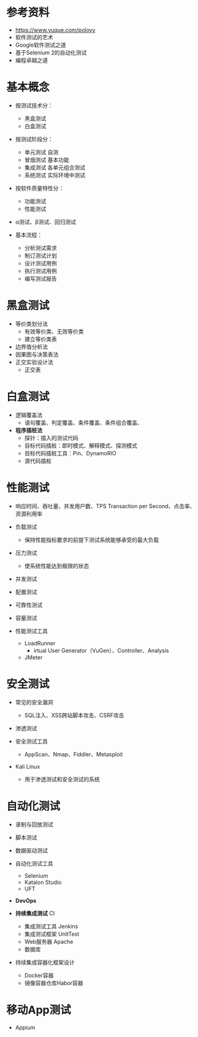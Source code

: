 <!--
 * @Author: yao fanghao
 * @Date: 2023-07-25 10:07:15
 * @LastEditTime: 2023-07-25 20:36:28
 * @LastEditors: yao fanghao
-->

# 参考资料

* https://www.yuque.com/poloyy
* 软件测试的艺术
* Google软件测试之道
* 基于Selenium 2的自动化测试
* 编程卓越之道

# 基本概念
  
* 按测试技术分：  
  * 黑盒测试
  * 白盒测试
  
* 按测试阶段分：
  * 单元测试 自测
  * 冒烟测试 基本功能
  * 集成测试 各单元组合测试
  * 系统测试 实际环境中测试

* 按软件质量特性分：
  * 功能测试
  * 性能测试
  
* α测试、β测试、回归测试

* 基本流程：
  * 分析测试需求
  * 制订测试计划
  * 设计测试用例
  * 执行测试用例
  * 编写测试报告

# 黑盒测试

* 等价类划分法
  * 有效等价类、无效等价类
  * 建立等价类表
* 边界值分析法
* 因果图与决策表法
* 正交实验设计法
  * 正交表

# 白盒测试

* 逻辑覆盖法
  * 语句覆盖、判定覆盖、条件覆盖、条件组合覆盖、
* **程序插桩法**
  * 探针：插入的测试代码
  * 目标代码插桩：即时模式、解释模式、探测模式
  * 目标代码插桩工具：Pin、DynamoRIO
  * 源代码插桩

# 性能测试

* 响应时间、吞吐量、并发用户数、TPS Transaction per Second、点击率、资源利用率
  
* 负载测试
  * 保持性能指标要求的前提下测试系统能够承受的最大负载
* 压力测试
  * 使系统性能达到极限的状态
* 并发测试
* 配置测试
* 可靠性测试
* 容量测试
  
* 性能测试工具
  * LoadRunner
    * irtual User Generator（VuGen）、Controller、Analysis
  * JMeter

# 安全测试

* 常见的安全漏洞
  * SQL注入、XSS跨站脚本攻击、CSRF攻击
  
* 渗透测试
* 安全测试工具
  * AppScan、Nmap、Fiddler、Metasploit
* Kali Linux
  * 用于渗透测试和安全测试的系统

# 自动化测试

* 录制与回放测试
* 脚本测试
* 数据驱动测试

* 自动化测试工具
  * Selenium
  * Katalon Studio
  * UFT

* **DevOps**

* **持续集成测试** CI
  * 集成测试工具 Jenkins
  * 集成测试框架 UnitTest
  * Web服务器 Apache
  * 数据库
  
* 持续集成容器化框架设计
  * Docker容器
  * 镜像容器仓库Habor容器

# 移动App测试

* Appium
